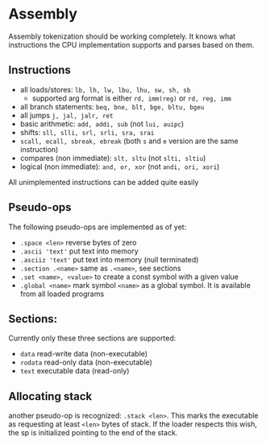 # Assembly

Assembly tokenization should be working completely. It knows what instructions the CPU implementation supports and parses based on them.


## Instructions
  * all loads/stores: `lb, lh, lw, lbu, lhu, sw, sh, sb`
    * supported arg format is either `rd, imm(reg)` or `rd, reg, imm`
  * all branch statements: `beq, bne, blt, bge, bltu, bgeu`
  * all jumps `j, jal, jalr, ret`
  * basic arithmetic: `add, addi, sub` (not `lui, auipc`)
  * shifts: `sll, slli, srl, srli, sra, srai`
  * `scall, ecall, sbreak, ebreak` (both `s` and `e` version are the same instruction)
  * compares (non immediate): `slt, sltu` (not `slti, sltiu`)
  * logical (non immediate): `and, or, xor` (not `andi, ori, xori`)
  
All unimplemented instructions can be added quite easily


## Pseudo-ops
The following pseudo-ops are implemented as of yet:
* `.space <len>` reverse <len> bytes of zero
* `.ascii 'text'` put text into memory
* `.asciiz 'text'` put text into memory (null terminated)
* `.section .<name>` same as `.<name>`, see sections
* `.set <name>, <value>` to create a const symbol with a given value
* `.global <name>` mark symbol `<name>` as a global symbol. It is available from all loaded programs

## Sections: 
Currently only these three sections are supported: 
* `data` read-write data (non-executable)
* `rodata` read-only data (non-executable)
* `text` executable data (read-only)


## Allocating stack
another pseudo-op is recognized: `.stack <len>`. This marks the executable as requesting at least `<len>` bytes of stack. 
If the loader respects this wish, the sp is initialized pointing to the end of the stack.

 